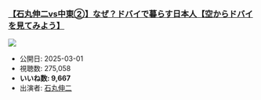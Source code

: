 ### [【石丸伸二vs中東②】なぜ？ドバイで暮らす日本人【空からドバイを見てみよう】](https://www.youtube.com/watch?v=kxEGF0AEeIg)
[![](https://img.youtube.com/vi/kxEGF0AEeIg/sddefault.jpg)](https://www.youtube.com/watch?v=kxEGF0AEeIg)
-   公開日: 2025-03-01
-   視聴数: 275,058
-   **いいね数: 9,667**
-   出演者: [石丸伸二](/rehacq_fan/people/石丸伸二 "wikilink")
